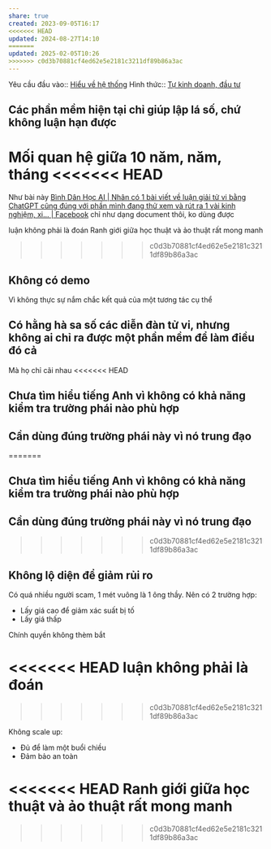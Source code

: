 ```yaml
---
share: true
created: 2023-09-05T16:17
<<<<<<< HEAD
updated: 2024-08-27T14:10
=======
updated: 2025-02-05T10:26
>>>>>>> c0d3b70881cf4ed62e5e2181c3211df89b86a3ac
---
```

Yêu cầu đầu vào:: [Hiểu về hệ thống](../../1%20Y%C3%AAu%20c%E1%BA%A7u%20%C4%91%E1%BA%A7u%20v%C3%A0o/Theo%20ki%E1%BA%BFn%20th%E1%BB%A9c,%20k%E1%BB%B9%20n%C4%83ng/Hi%E1%BB%83u%20v%E1%BB%81%20h%E1%BB%87%20th%E1%BB%91ng.md)
Hình thức:: [Tự kinh doanh, đầu tư](../../2%20H%C3%ACnh%20th%E1%BB%A9c/T%E1%BB%B1%20kinh%20doanh,%20%C4%91%E1%BA%A7u%20t%C6%B0.md)

## Các phần mềm hiện tại chỉ giúp lập lá số, chứ không luận hạn được
Mối quan hệ giữa 10 năm, năm, tháng
<<<<<<< HEAD
=======
Như bài này [Bình Dân Học AI \| Nhân có 1 bài viết về luận giải tử vi bằng ChatGPT cũng đúng với phần mình đang thử xem và rút ra 1 vài kinh nghiệm, xi... \| Facebook](https://www.facebook.com/groups/binhdanhocai/permalink/646715631150528/?app=fbl)
chỉ như dạng document thôi, ko dùng được

luận không phải là đoán
Ranh giới giữa học thuật và ảo thuật rất mong manh
>>>>>>> c0d3b70881cf4ed62e5e2181c3211df89b86a3ac

## Không có demo
Vì không thực sự nắm chắc kết quả của một tương tác cụ thể

## Có hằng hà sa số các diễn đàn tử vi, nhưng không ai chỉ ra được một phần mềm để làm điều đó cả
Mà họ chỉ cãi nhau
<<<<<<< HEAD
## Chưa tìm hiểu tiếng Anh vì không có khả năng kiểm tra trường phái nào phù hợp
## Cần dùng đúng trường phái này vì nó trung đạo
=======

## Chưa tìm hiểu tiếng Anh vì không có khả năng kiểm tra trường phái nào phù hợp

## Cần dùng đúng trường phái này vì nó trung đạo

>>>>>>> c0d3b70881cf4ed62e5e2181c3211df89b86a3ac
## Không lộ diện để giảm rủi ro
Có quá nhiều người scam, 1 mét vuông là 1 ông thầy. Nên có 2 trường hợp:
- Lấy giá cao để giảm xác suất bị tố
- Lấy giá thấp 

Chính quyền không thèm bắt

<<<<<<< HEAD
luận không phải là đoán
=======
>>>>>>> c0d3b70881cf4ed62e5e2181c3211df89b86a3ac

Không scale up:
- Đủ để làm một buổi chiều
- Đảm bảo an toàn

<<<<<<< HEAD
Ranh giới giữa học thuật và ảo thuật rất mong manh
=======
>>>>>>> c0d3b70881cf4ed62e5e2181c3211df89b86a3ac
